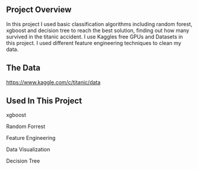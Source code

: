 <h2>Project Overview</h2>

In this project I used basic classification algorithms including random forest, xgboost and decision tree to reach the best solution, finding out how many survived in the titanic accident. I use Kaggles free GPUs and Datasets in this project. I used different feature engineering techniques to clean my data.

<h2>The Data</h2>

https://www.kaggle.com/c/titanic/data


<h2>Used In This Project</h2>

   xgboost

   Random Forrest

   Feature Engineering

   Data Visualization

   Decision Tree
